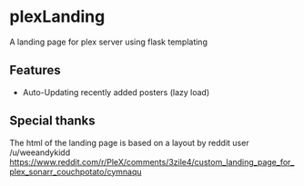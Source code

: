 # plexLanding
A landing page for plex server using flask templating

## Features
* Auto-Updating recently added posters (lazy load)

## Special thanks
The html of the landing page is based on a layout by reddit user /u/weeandykidd
https://www.reddit.com/r/PleX/comments/3zile4/custom_landing_page_for_plex_sonarr_couchpotato/cymnaqu

